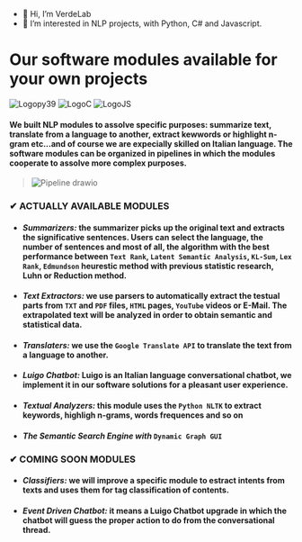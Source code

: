 - 👋 Hi, I’m VerdeLab
- 👀 I’m interested in NLP projects, with Python, C# and Javascript.

# Our software modules available for your own projects
![Logopy39](https://user-images.githubusercontent.com/98537104/151770484-45817245-9283-44b6-b068-6b73ec6dcde7.svg) ![LogoC](https://user-images.githubusercontent.com/98537104/151771931-4dbfb2f0-5caa-400b-8d0d-10bfccea6983.svg) ![LogoJS](https://user-images.githubusercontent.com/98537104/151771980-1b53935f-b3ac-4e74-a376-787a1e697a42.svg)

#### We built NLP modules to assolve specific purposes: summarize text, translate from a language to another, extract kewwords or highlight n-gram etc...and of course we are expecially skilled on Italian language. The software modules can be organized in pipelines in which the modules cooperate to assolve more complex purposes.

>![Pipeline drawio](https://user-images.githubusercontent.com/98537104/151803224-69b05f8a-afce-4fb1-8098-cf6e1ea64bcf.png)

### ✔ **ACTUALLY AVAILABLE MODULES**

* #### *Summarizers:*  the summarizer picks up the original text and extracts the significative sentences. Users can select the language, the number of sentences and most of all, the algorithm with the best performance between ```Text Rank```, ```Latent Semantic Analysis```, ```KL-Sum```, ```Lex Rank```, ```Edmundson``` heurestic method with previous statistic research, Luhn or Reduction method.
* #### *Text Extractors:*  we use parsers to automatically extract the testual parts from ```TXT``` and ```PDF``` files, ```HTML``` pages, ```YouTube``` videos or E-Mail. The extrapolated text will be analyzed in order to obtain semantic and statistical data.
* #### *Translaters:*  we use the ```Google Translate API``` to translate the text from a language to another.
* #### *Luigo Chatbot:*  Luigo is an Italian language conversational chatbot, we implement it in our software solutions for a pleasant user experience.
* #### *Textual Analyzers:*  this module uses the ```Python NLTK``` to extract keywords, highligh n-grams, words frequences and so on 
* #### *The Semantic Search Engine with* ```Dynamic Graph GUI```

### ✔ **COMING SOON MODULES**
* #### *Classifiers:*  we will improve a specific module to estract intents from texts and uses them for tag classification of contents.
* #### *Event Driven Chatbot:*  it means a Luigo Chatbot upgrade in which the chatbot will guess the proper action to do from the conversational thread.
